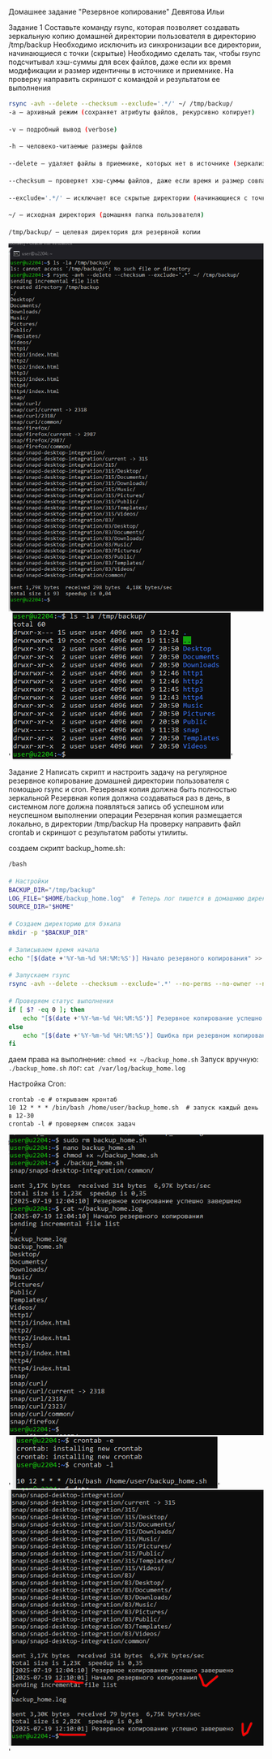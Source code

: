 Домашнее задание "Резервное копирование" Девятова Ильи

Задание 1
Составьте команду rsync, которая позволяет создавать зеркальную копию домашней директории пользователя в директорию /tmp/backup
Необходимо исключить из синхронизации все директории, начинающиеся с точки (скрытые)
Необходимо сделать так, чтобы rsync подсчитывал хэш-суммы для всех файлов, даже если их время модификации и размер идентичны в источнике и приемнике.
На проверку направить скриншот с командой и результатом ее выполнения

```bash
rsync -avh --delete --checksum --exclude='.*/' ~/ /tmp/backup/
-a — архивный режим (сохраняет атрибуты файлов, рекурсивно копирует)

-v — подробный вывод (verbose)

-h — человеко-читаемые размеры файлов

--delete — удаляет файлы в приемнике, которых нет в источнике (зеркализация)

--checksum — проверяет хэш-суммы файлов, даже если время и размер совпадают

--exclude='.*/' — исключает все скрытые директории (начинающиеся с точки)

~/ — исходная директория (домашняя папка пользователя)

/tmp/backup/ — целевая директория для резервной копии 
```

![Выполнение](images/1.png)'
![тестирование](images/2.png)'

Задание 2
Написать скрипт и настроить задачу на регулярное резервное копирование домашней директории пользователя с помощью rsync и cron.
Резервная копия должна быть полностью зеркальной
Резервная копия должна создаваться раз в день, в системном логе должна появляться запись об успешном или неуспешном выполнении операции
Резервная копия размещается локально, в директории /tmp/backup
На проверку направить файл crontab и скриншот с результатом работы утилиты.

создаем скрипт backup_home.sh:

```bash
/bash

# Настройки
BACKUP_DIR="/tmp/backup"
LOG_FILE="$HOME/backup_home.log"  # Теперь лог пишется в домашнюю директорию
SOURCE_DIR="$HOME"

# Создаем директорию для бэкапа
mkdir -p "$BACKUP_DIR"

# Записываем время начала
echo "[$(date +'%Y-%m-%d %H:%M:%S')] Начало резервного копирования" >> "$LOG_FILE"

# Запускаем rsync
rsync -avh --delete --checksum --exclude='.*' --no-perms --no-owner --no-group "$SOURCE_DIR/" "$BACKUP_DIR/" >> "$LOG_FILE" 2>&1

# Проверяем статус выполнения
if [ $? -eq 0 ]; then
    echo "[$(date +'%Y-%m-%d %H:%M:%S')] Резервное копирование успешно завершено" >> "$LOG_FILE"
else
    echo "[$(date +'%Y-%m-%d %H:%M:%S')] Ошибка при резервном копировании!" >> "$LOG_FILE"
fi 
```

даем права на выполнение:
` chmod +x ~/backup_home.sh `
Запуск вручную:
` ./backup_home.sh `
лог:
` cat /var/log/backup_home.log `

Настройка Cron:

```plaintext
crontab -e # открываем кронтаб
10 12 * * * /bin/bash /home/user/backup_home.sh  # запуск каждый день в 12-30
crontab -l # проверяем список задач 
```

![тестирование в ручном режиме](images/3.png)'
![Задание crontab](images/4.png)'
![log выполнения](images/5.png)'